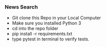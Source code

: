 ### News Search

* Git clone this Repo in your Local Computer
* Make sure you installed Python 3
* cd into the repo folder
* pip install -r requirements.txt
* type pytest in terminal to verify tests.
